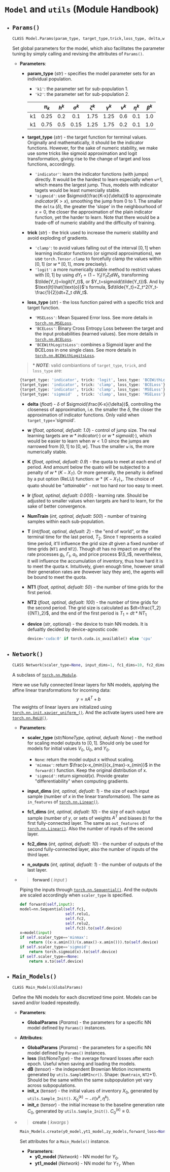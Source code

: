 # `Model` and `utils` (Module Handbook)

- ##  `Params()`
    ```python
    CLASS Model.Params(param_type, target_type,trick,loss_type, delta,w=1.0,K=0.9,lr=0.005,NumTrain=500, T=2, NT1=50, NT2=100, device)
    ```

    Set global parameters for the model, which also facilitates the parameter tuning by simply calling and revising the attributes of `Params()`. 

    - __Parameters__: 
        - __param_type__ (_str_) - specifies the model parameter sets for an individual population. 
            - `'k1'`: the parameter set for sub-population 1. 
            - `'k2'`: the parameter set for sub-population 2.
            
            |       |$\pi_k$ | $h^k$ | $\sigma^k$ | $\zeta^k$ | $\gamma^k$ | $v^k$ | $\eta^k$ | $\beta^k$ |
            | :---: | :----: | :---: | :--------: | :-------: | :--------: | :---: | :------: | :--------:|
            |   k1  | 0.25   | 0.2   |  0.1       |   1.75    |   1.25     |  0.6  |  0.1     | 1.0       |
            |   k1  | 0.75   | 0.5   |  0.15      |   1.25    |   1.75     |  0.2  |  0.1     | 1.0       |

        - __target_type__ (_str_) - the target function for terminal values. Originally and mathematically, it should be the indicator functions. However, for the sake of numeric stability, we make use some tricks like sigmoid approximation and logit transformation, giving rise to the change of target and loss functions, accordingly.
            - `'indicator'`: learn the indicator functions (with jumps) directly. It would be the hardest to learn especially when `w`=1, which means the largest jump. Thus, models with indicator tagets would be least numercially stable. 
            - `'sigmoid'`: use $sigmoid(\frac{K-x}{\delta})$ to approximate $indicator(K>x)$, smoothing the jump from 0 to 1. The smaller the `delta` ($\delta$), the greater the 'slope' in the neighbourhood of $x=0$, the closer the approximation of the plain indicator function, yet the harder to learn. Note that there would be a trade-off of numeric stability and the difficulty of training.
            
        - __trick__ (_str_) - the trick used to increase the numeric stability and avoid exploding of gradients.
            - `'clamp'`: to avoid values falling out of the interval $[0,1]$ when learning indicator functions (or sigmoid approximations), we use `torch.Tensor.clamp` to forcefully clamp the values within $[0,1]$ (or $w*[0,1]$, more precisely). 
             - `'logit'`: a more numerically stable method to restrict values with $[0,1]$ by using $dY_t=(1-Y_t)Y_t Z_tdW_t$, transforming $\tilde{Y_t}=logit(Y_t)$, or $Y_t=sigmoid(\tilde{Y_t})$. And by $\text{It}\hat{\text{o}}$'s formula, $d\tilde{Y_t}=Z_t^2(Y_t-\frac{1}{2})dt+Z_t dW_t$. 

        - __loss_type__ (_str_) - the loss function paired with a specific trick and target function. 
            - `'MSELoss'`: Mean Squared Error loss. See more details in [`torch.nn.MSELoss`](https://pytorch.org/docs/stable/generated/torch.nn.MSELoss.html#mseloss).
            - `'BCELoss'`: Binary Cross Entropy Loss between the target and the input probabilities (learned values). See more details in [`torch.nn.BCELoss`](https://pytorch.org/docs/stable/generated/torch.nn.BCELoss.html#torch.nn.BCELoss).
            - `'BCEWithLogitsLoss'`: combines a Sigmoid layer and the BCELoss in one single class. See more details in [`torch.nn.BCEWithLogitsLoss`](https://pytorch.org/docs/stable/generated/torch.nn.BCEWithLogitsLoss.html#torch.nn.BCEWithLogitsLoss).

        >__\* *NOTE*__: valid combiantions of `target_type`, `trick`, and `loss_type` are:
        >
         ```python
        {target_type: 'indicator', trick: 'logit', loss_type: 'BCEWithLogitsLoss'}  ## combo 1
        {target_type: 'indicator', trick: 'clamp', loss_type: 'BCELoss'}            ## combo 2
        {target_type: 'indicator', trick: 'clamp', loss_type: 'MSELoss'}            ## combo 3
        {target_type: 'sigmoid'  , trick: 'clamp', loss_type: 'MSELoss'}            ## combo 4
        ```

        - __delta__ (_float_) - $\delta$ of $sigmoid(\frac{K-x}{\delta})$, controlling the closeness of approximation, i.e. the smaller the $\delta$, the closer the approximation of indicator functions. Only valid when `target_type`='sigmoid'.

        - __w__ (_float, optional, defualt: 1.0_) - control of jump size. The real learning targets are $w*indicator(\cdot)$ or $w*sigmoid(\cdot)$, which would be easier to learn when $w<1.0$ since the jumps are narrowed from $[0,1]$ to $[0,w]$. Thus the smaller `w` is, the more numerically stable.

        - __K__ (_float, optinal, defualt: 0.9_) - the quota to meet at each end of period. And amount below the quato will be subjected to a penalty of $w*(K-X_T)$. Or more generally, the penalty is defined by a put option (ReLU) function: $w*(K-X_T)_+$. The choice of quato should be "_attainable_" - not too hard nor too easy to meet. 

        - __lr__ (_float, optinal, defualt: 0.005_) - learning rate. Should be adjusted to smaller values when targets are hard to learn, for the sake of better convergence.

        - __NumTrain__ (_int, optinal, defualt: 500_) - number of training samples within each sub-population. 

        - __T__ (_int/float, optinal, defualt: 2_) - the "end of world", or the terminal time for the last period, $T_2$. Since `T` represents a scaled time period, it'll influence the grid size $dt$ given a fixed number of time grids (`NT1` and `NT2`). Though $dt$ has no impact on any of the rate processes $g_t$, $\Gamma_t$, $a_t$, and price process $\S_t$, nevertheless, it will influence the accumulation of inventory, thus how hard it is to meet the quota `K`. Intuitively, given enough time, however small their generation rates are (however lazy they are), the agents will be bound to meet the quota. 

        - __NT1__ (_float, optinal, defualt: 50_) - the number of time grids for the first period.

        - __NT2__ (_float, optinal, defualt: 100_) - the number of time grids for the second period. The grid size is calculated as $dt=\frac{T_2}{{NT}_2}$, and the end of the first period is $T_1=dt*{NT}_1$
        
        - __device__ (_str_, optional) - the device to train NN models. It is defualtly decided by  device-agnostic code:
            ```python
            device='cuda:0' if torch.cuda.is_available() else 'cpu'
            ```

- ## `Network()`
    ```python
    CLASS Network(scaler_type=None, input_dims=1, fc1_dims=10, fc2_dims=10, n_outputs=1)
    ```

    A subclass of [`torch.nn.Module`](https://pytorch.org/docs/stable/generated/torch.nn.Module.html#torch.nn.Module). 
    
    Here we use fully connected linear layers for NN models, applying the affine linear transformations for incoming data:
    $$ 
    y=xA^T+b
    $$
    The weights of linear layers are initialized using [`torch.nn.init.xavier_uniform_()`](https://pytorch.org/docs/stable/nn.init.html#torch.nn.init.xavier_uniform_). And the activate layers used here are [`torch.nn.ReLU()`](https://pytorch.org/docs/stable/generated/torch.nn.ReLU.html#torch.nn.ReLU).

    - __Parameters__:
        - __scaler_type__ (_str/NoneType, optinal, defualt: None_) - the method for scaling model outputs to $[0,1]$. Should only be used for models for initial values $V_0$, $U_0$, and $Y_0$. 
            - `None`: return the model output x without scaling.
            - `'minmax'`: return $\frac{x-x_{min}}{x_{max}-x_{min}}$ in the `forward()` function. Keep the original distribution of x.
            - `'sigmoid'`: return $sigmoid(x)$. Provide greater "differentiability" when computing gradients.
        - __input_dims__ (_int, optinal, defualt: 1_) - the size of each input sample (number of $x$ in the linear transformation). The same as `in_features` of [`torch.nn.Linear()`](https://pytorch.org/docs/stable/generated/torch.nn.Linear.html#torch.nn.Linear). 
        
        - __fc1_dims__ (_int, optinal, defualt: 10_) - the size of each output sample (number of $y$, or sets of weights $A^T$ and biases $b$) for the first fully-connected layer. The same as `out_features` of [`torch.nn.Linear()`](https://pytorch.org/docs/stable/generated/torch.nn.Linear.html#torch.nn.Linear). Also the number of inputs of the second layer. 

        - __fc2_dims__ (_int, optinal, defualt: 10_) - the number of outputs of the second fully-connected layer, also the number of inputs of the third layer.

        - __n_outputs__ (_int, optinal, defualt: 1_) - the number of outputs of the last layer.

    - > __forward__ ( _input_ )

        Piping the inputs through [`torch.nn.Sequential()`](https://pytorch.org/docs/stable/generated/torch.nn.Sequential.html#torch.nn.Sequential). And the outputs are scaled accordingly when `scaler_type` is specified. 
        ```python
        def forward(self,input):
        model=nn.Sequential(self.fc1,
                            self.relu1,
                            self.fc2,
                            self.relu2,
                            self.fc3).to(self.device)
        x=model(input)
        if self.scaler_type=='minmax':
            return ((x-x.amin())/(x.amax()-x.amin())).to(self.device)
        if self.scaler_type=='sigmoid':
            return torch.sigmoid(x).to(self.device)
        if self.scaler_type==None:
            return x.to(self.device)
        ```
- ## `Main_Models()`
    ```python
    CLASS Main_Models(GlobalParams)
    ```

    Define the NN models for each discretized time point. Models can be saved and/or loaded repeatedly. 

    - __Parameters__:
        - __GlobalParams__ (_Params_) - the parameters for a specific NN model defined by `Params()` instances. 
    - __Attributes__:
        - __GlobalParams__ (_Params_) - the parameters for a specific NN model defined by `Params()` instances. 
        - __loss__ (_list/NoneType_) - the average forward losses after each epoch. Useful when saving and loading the models. 
        - __dB__ (_tensor_) - the independent Brownian Motion increments generated by `utils.SampleBMIncr()`. Shape: (`Numtrain`, `NT2`+1). Should be the same within the same subpopulation yet vary across subpopulations.
        - __init_x__ (_tensor_) - the initial values of inventory $X_0$, generated by `utils.Sample_Init()`. $X_0^{(k)} \sim \mathcal{N}(v^k, \eta^k)$. 
        - __init_c__ (_tensor_) - the initial increase to the baseline generation rate $C_0$, generated by `utils.Sample_Init()`. $C_0^{(k)} \equiv 0$.
        
    - > __create__ ( _kwargs_ )
        ```python
        Main_Models.create(y0_model,yt1_model,zy_models,forward_loss=None,dB=None,init_x=None,init_c=None)
        ```
        Set attributes for a `Main_Models()` instance. 
        - __Parameters__:
            - __y0_model__ (_Network_) - NN model for $Y_0$.
            - __yt1_model__ (_Network_) - NN model for $Y_{T_1}$. When 
